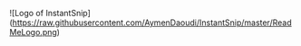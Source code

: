 ![Logo of InstantSnip] (https://raw.githubusercontent.com/AymenDaoudi/InstantSnip/master/ReadMeLogo.png)
 
